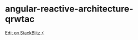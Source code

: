 # angular-reactive-architecture-qrwtac

[Edit on StackBlitz ⚡️](https://stackblitz.com/edit/angular-reactive-architecture-qrwtac)